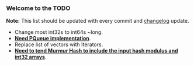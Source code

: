 ### Welcome to the TODO ##

**Note:** This list should be updated with every commit and [changelog]() update.

+ Change most int32s to int64s ~long.
+ **[Need PQueue implementation](https://github.com/wenkesj/rphash/tree/master/utils/pqueue.go)**.
+ Replace list of vectors with Iterators.
+ **[Need to tend Murmur Hash to include the input hash modulus and int32 arrays](https://github.com/wenkesj/rphash/tree/master/hash/murmur.go)**.
